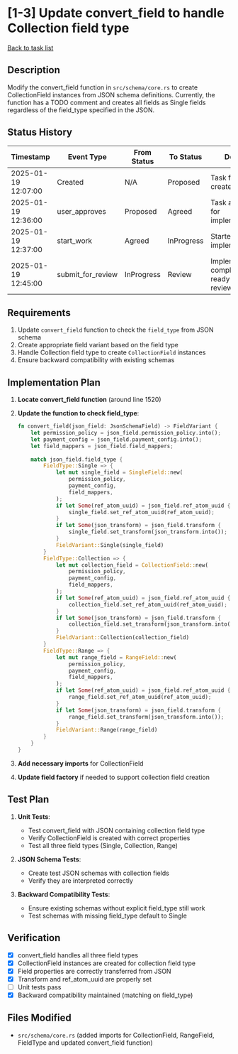 # [1-3] Update convert_field to handle Collection field type

[Back to task list](./tasks.md)

## Description

Modify the convert_field function in `src/schema/core.rs` to create CollectionField instances from JSON schema definitions. Currently, the function has a TODO comment and creates all fields as Single fields regardless of the field_type specified in the JSON.

## Status History

| Timestamp | Event Type | From Status | To Status | Details | User |
|-----------|------------|-------------|-----------|---------|------|
| 2025-01-19 12:07:00 | Created | N/A | Proposed | Task file created | User |
| 2025-01-19 12:36:00 | user_approves | Proposed | Agreed | Task approved for implementation | User |
| 2025-01-19 12:37:00 | start_work | Agreed | InProgress | Started implementation | AI_Agent |
| 2025-01-19 12:45:00 | submit_for_review | InProgress | Review | Implementation complete, ready for review | AI_Agent |

## Requirements

1. Update `convert_field` function to check the `field_type` from JSON schema
2. Create appropriate field variant based on the field type
3. Handle Collection field type to create `CollectionField` instances
4. Ensure backward compatibility with existing schemas

## Implementation Plan

1. **Locate convert_field function** (around line 1520)

2. **Update the function to check field_type**:
   ```rust
   fn convert_field(json_field: JsonSchemaField) -> FieldVariant {
       let permission_policy = json_field.permission_policy.into();
       let payment_config = json_field.payment_config.into();
       let field_mappers = json_field.field_mappers;
       
       match json_field.field_type {
           FieldType::Single => {
               let mut single_field = SingleField::new(
                   permission_policy,
                   payment_config,
                   field_mappers,
               );
               if let Some(ref_atom_uuid) = json_field.ref_atom_uuid {
                   single_field.set_ref_atom_uuid(ref_atom_uuid);
               }
               if let Some(json_transform) = json_field.transform {
                   single_field.set_transform(json_transform.into());
               }
               FieldVariant::Single(single_field)
           }
           FieldType::Collection => {
               let mut collection_field = CollectionField::new(
                   permission_policy,
                   payment_config,
                   field_mappers,
               );
               if let Some(ref_atom_uuid) = json_field.ref_atom_uuid {
                   collection_field.set_ref_atom_uuid(ref_atom_uuid);
               }
               if let Some(json_transform) = json_field.transform {
                   collection_field.set_transform(json_transform.into());
               }
               FieldVariant::Collection(collection_field)
           }
           FieldType::Range => {
               let mut range_field = RangeField::new(
                   permission_policy,
                   payment_config,
                   field_mappers,
               );
               if let Some(ref_atom_uuid) = json_field.ref_atom_uuid {
                   range_field.set_ref_atom_uuid(ref_atom_uuid);
               }
               if let Some(json_transform) = json_field.transform {
                   range_field.set_transform(json_transform.into());
               }
               FieldVariant::Range(range_field)
           }
       }
   }
   ```

3. **Add necessary imports** for CollectionField

4. **Update field factory** if needed to support collection field creation

## Test Plan

1. **Unit Tests**:
   - Test convert_field with JSON containing collection field type
   - Verify CollectionField is created with correct properties
   - Test all three field types (Single, Collection, Range)

2. **JSON Schema Tests**:
   - Create test JSON schemas with collection fields
   - Verify they are interpreted correctly

3. **Backward Compatibility Tests**:
   - Ensure existing schemas without explicit field_type still work
   - Test schemas with missing field_type default to Single

## Verification

- [x] convert_field handles all three field types
- [x] CollectionField instances are created for collection field type
- [x] Field properties are correctly transferred from JSON
- [x] Transform and ref_atom_uuid are properly set
- [ ] Unit tests pass
- [x] Backward compatibility maintained (matching on field_type)

## Files Modified

- `src/schema/core.rs` (added imports for CollectionField, RangeField, FieldType and updated convert_field function)